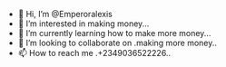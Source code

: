 - 👋 Hi, I’m @Emperoralexis
- 👀 I’m interested in making money...
- 🌱 I’m currently learning how to make more money...
- 💞️ I’m looking to collaborate on .making more money..
- 📫 How to reach me .+2349036522226..

<!---
Emperoralexis/Emperoralexis is a ✨ special ✨ repository because its `README.md` (this file) appears on your GitHub profile.
You can click the Preview link to take a look at your changes.
--->
